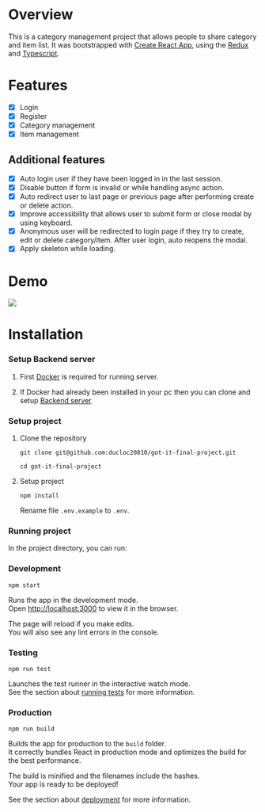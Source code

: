 # Overview
This is a category management project that allows people to share category and item list. It was bootstrapped with [Create React App](https://github.com/facebook/create-react-app), using the [Redux](https://github.com/facebook/redux) and [Typescript](https://github.com/microsoft/TypeScript).

# Features

- [x] Login
- [x] Register
- [x] Category management
- [x] Item management

## Additional features
- [x] Auto login user if they have been logged in in the last session.
- [x] Disable button if form is invalid or while handling async action.
- [x] Auto redirect user to last page or previous page after performing create or delete action.
- [x] Improve accessibility that allows user to submit form or close modal by using keyboard.
- [x] Anonymous user will be redirected to login page if they try to create, edit or delete category/item. After user login, auto reopens the modal.
- [x] Apply skeleton while loading.

# Demo

[![](https://img.youtube.com/vi/Js2QM8Pv-hg/0.jpg)](https://www.youtube.com/watch?v=Js2QM8Pv-hg)

# Installation


### Setup Backend server
1. First [Docker](https://www.docker.com/) is required for running server.

2. If Docker had already been installed in your pc then you can clone and setup [Backend server](https://github.com/khuctrang/flask-photo-app)


### Setup project
1. Clone the repository

    `git clone git@github.com:ducloc20810/got-it-final-project.git`

    `cd got-it-final-project`

2. Setup project

    `npm install`

    Rename file `.env.example` to `.env`.



### Running project
In the project directory, you can run:

### Development
`npm start`

Runs the app in the development mode.\
Open [http://localhost:3000](http://localhost:3000) to view it in the browser.

The page will reload if you make edits.\
You will also see any lint errors in the console.

### Testing
`npm run test`

Launches the test runner in the interactive watch mode.\
See the section about [running tests](https://facebook.github.io/create-react-app/docs/running-tests) for more information.

### Production

`npm run build`

Builds the app for production to the `build` folder.\
It correctly bundles React in production mode and optimizes the build for the best performance.

The build is minified and the filenames include the hashes.\
Your app is ready to be deployed!

See the section about [deployment](https://facebook.github.io/create-react-app/docs/deployment) for more information.
